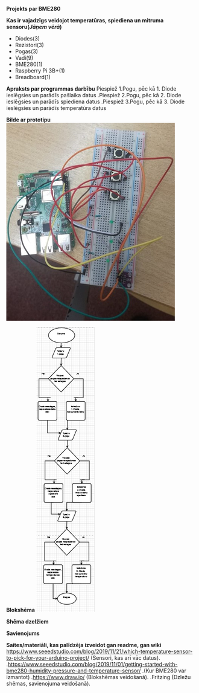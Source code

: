 
**Projekts par BME280** 


**Kas ir vajadzīgs veidojot temperatūras, spiediena un mitruma sensoru(*Jāņem vērā*)**
- Diodes(3)
- Rezistori(3)
- Pogas(3)
- Vadi(9)
- BME280(1)
- Raspberry Pi 3B+(1)
- Breadboard(1)

**Apraksts par programmas darbību**
Piespiež 1.Pogu, pēc kā 1. Diode ieslēgsies un parādīs pašlaika datus
.Piespiež 2.Pogu, pēc kā 2. Diode ieslēgsies un parādīs spiediena datus
.Piespiež 3.Pogu, pēc kā 3. Diode ieslēgsies un parādīs temperatūra datus

**Bilde ar prototipu**
![alt text](https://github.com/GvidoJ/Fails/blob/master/Prototips%20BME280.jpeg)


**Blokshēma**
![alt text](https://github.com/GvidoJ/Fails/blob/master/Bloksh%C4%93ma%20BME.png)


**Shēma dzelžiem**


**Savienojums**



**Saites/materiāli, kas palīdzēja izveidot gan readme, gan wiki**
https://www.seeedstudio.com/blog/2019/11/21/which-temperature-sensor-to-pick-for-your-arduino-project/ (Sensori, kas arī vāc datus).
.https://www.seeedstudio.com/blog/2019/11/01/getting-started-with-bme280-humidity-pressure-and-temperature-sensor/ .(Kur BME280 var izmantot)
.https://www.draw.io/ (Blokshēmas veidošanā).
.Fritzing (Dzležu shēmas, savienojuma veidošanā). 






